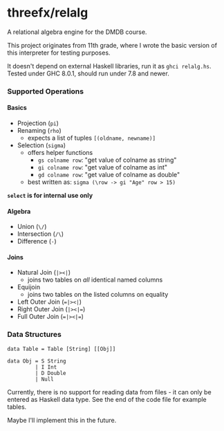 # threefx/relalg

A relational algebra engine for the DMDB course.

This project originates from 11th grade, where I wrote the basic version of
this interpreter for testing purposes.

It doesn't depend on external Haskell libraries, run it as `ghci relalg.hs`.
Tested under GHC 8.0.1, should run under 7.8 and newer.

### Supported Operations

#### Basics

- Projection (`pi`)
- Renaming (`rho`)
  - expects a list of tuples `[(oldname, newname)]`
- Selection (`sigma`)
  - offers helper functions
    - `gs colname row`: "get value of colname as string"
    - `gi colname row`: "get value of colname as int"
    - `gd colname row`: "get value of colname as double"
  - best written as: `sigma (\row -> gi "Age" row > 15)`

**`select` is for internal use only**

#### Algebra

- Union (`\/`)
- Intersection (`/\`)
- Difference (`-`)

#### Joins

- Natural Join (`|><|`)
  - joins two tables on _all_ identical named columns
- Equijoin
  - joins two tables on the listed columns on equality
- Left Outer Join (`=|><|`)
- Right Outer Join (`|><|=`)
- Full Outer Join (`=|><|=`)


### Data Structures

    data Table = Table [String] [[Obj]]

    data Obj = S String
             | I Int
             | D Double
             | Null

Currently, there is no support for reading data from files - it can only be
entered as Haskell data type. See the end of the code file for example tables.

Maybe I'll implement this in the future.
